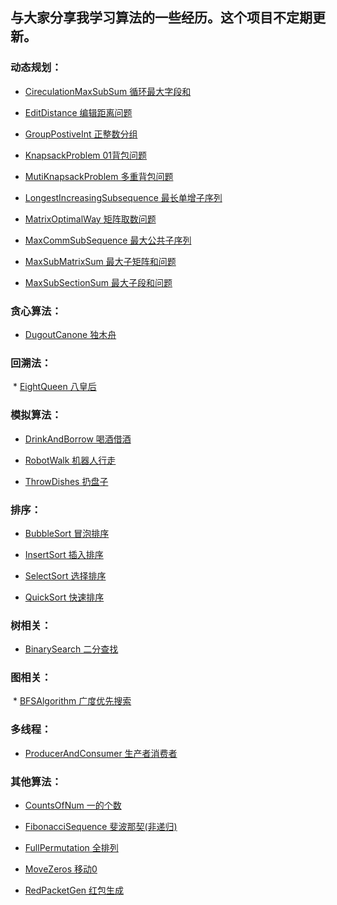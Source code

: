 与大家分享我学习算法的一些经历。这个项目不定期更新。
-
### 动态规划：

  * [CireculationMaxSubSum 循环最大字段和](https://github.com/JosephChanChan/algorithms/blob/master/src/main/java/dynamic/programming/CireculationMaxSubSum.java)
  
  * [EditDistance 编辑距离问题](https://github.com/JosephChanChan/algorithms/blob/master/src/main/java/dynamic/programming/EditDistance.java)

  * [GroupPostiveInt 正整数分组](https://github.com/JosephChanChan/algorithms/blob/master/src/main/java/dynamic/programming/GroupPostiveInt.java)

  * [KnapsackProblem 01背包问题](https://github.com/JosephChanChan/algorithms/blob/master/src/main/java/dynamic/programming/KnapsackProblem.java)

  * [MutiKnapsackProblem 多重背包问题](https://github.com/JosephChanChan/algorithms/blob/master/src/main/java/dynamic/programming/MutiKnapsackProblem.java)

  * [LongestIncreasingSubsequence 最长单增子序列](https://github.com/JosephChanChan/algorithms/blob/master/src/main/java/dynamic/programming/LongestIncreasingSubsequence.java)

  * [MatrixOptimalWay 矩阵取数问题](https://github.com/JosephChanChan/algorithms/blob/master/src/main/java/dynamic/programming/MatrixOptimalWay.java)

  * [MaxCommSubSequence 最大公共子序列](https://github.com/JosephChanChan/algorithms/blob/master/src/main/java/dynamic/programming/MaxCommSubSequence.java)

  * [MaxSubMatrixSum 最大子矩阵和问题](https://github.com/JosephChanChan/algorithms/blob/master/src/main/java/dynamic/programming/MaxSubMatrixSum.java)

  * [MaxSubSectionSum 最大子段和问题](https://github.com/JosephChanChan/algorithms/blob/master/src/main/java/dynamic/programming/MaxSubSectionSum.java)

### 贪心算法：

  * [DugoutCanone 独木舟](https://github.com/JosephChanChan/algorithms/blob/master/src/main/java/greedy/algorithm/DugoutCanone.java)

### 回溯法：

  * [EightQueen 八皇后](https://github.com/JosephChanChan/algorithms/blob/master/src/main/java/backtracking/algorithm/EightQueen.java)
  
### 模拟算法：

  * [DrinkAndBorrow 喝酒借酒](https://github.com/JosephChanChan/algorithms/blob/master/src/main/java/simulation/algorithm/DrinkAndBorrow.java)

  * [RobotWalk 机器人行走](https://github.com/JosephChanChan/algorithms/blob/master/src/main/java/simulation/algorithm/RobotWalk.java)

  * [ThrowDishes 扔盘子](https://github.com/JosephChanChan/algorithms/blob/master/src/main/java/simulation/algorithm/ThrowDishes.java)

### 排序：

  * [BubbleSort 冒泡排序](https://github.com/JosephChanChan/algorithms/blob/master/src/main/java/sort/BubbleSort.java)

  * [InsertSort 插入排序](https://github.com/JosephChanChan/algorithms/blob/master/src/main/java/sort/InsertSort.java)

  * [SelectSort 选择排序](https://github.com/JosephChanChan/algorithms/blob/master/src/main/java/sort/SelectSort.java)

  * [QuickSort 快速排序](https://github.com/JosephChanChan/algorithms/blob/master/src/main/java/sort/QuickSort.java)

### 树相关：

  * [BinarySearch 二分查找](https://github.com/JosephChanChan/algorithms/blob/master/src/main/java/BinarySearch.java)

### 图相关：

  * [BFSAlgorithm 广度优先搜索](https://github.com/JosephChanChan/algorithms/blob/master/src/main/java/graphs/BFSAlgorithm.java)

### 多线程：

  * [ProducerAndConsumer 生产者消费者](https://github.com/JosephChanChan/algorithms/blob/master/src/main/java/multithreads/ProducerAndConsumer.java)

### 其他算法：

  * [CountsOfNum 一的个数](https://github.com/JosephChanChan/algorithms/blob/master/src/main/java/CountsOfNum.java)

  * [FibonacciSequence 斐波那契(非递归)](https://github.com/JosephChanChan/algorithms/blob/master/src/main/java/FibonacciSequence.java)

  * [FullPermutation 全排列](https://github.com/JosephChanChan/algorithms/blob/master/src/main/java/FullPermutation.java)

  * [MoveZeros 移动0](https://github.com/JosephChanChan/algorithms/blob/master/src/main/java/MoveZeros.java)

  * [RedPacketGen 红包生成](https://github.com/JosephChanChan/algorithms/blob/master/src/main/java/RedPacketGen.java)
